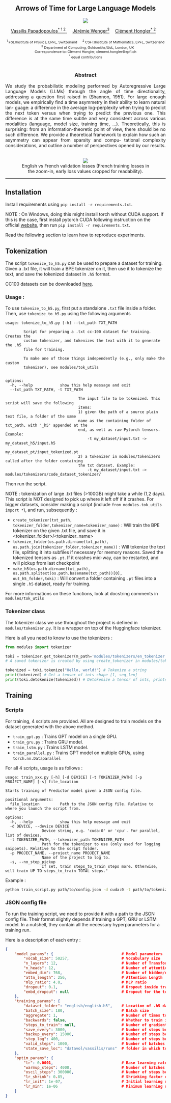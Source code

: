 <div align="center">

<h2>Arrows of Time for Large Language Models</h2> 

  <a href='https://arxiv.org/abs/2401.17505'><img src='https://img.shields.io/badge/ArXiv-2401.17505-red'></a> 

  <div>
      <a href='https://scholar.google.com/citations?user=4o52I2oAAAAJ&hl=en' target='_blank'>Vassilis Papadopoulos<sup>* 1 2</sup> </a>&emsp;
      <a href='https://jeremiewenger.com/' target='_blank'>Jérémie Wenger<sup>3</a>&emsp;
      <a href='https://scholar.google.com/citations?user=p9B6eWEAAAAJ&hl=en'_blank'>Clément Hongler<sup>* 2</sup></a>&emsp;
  </div>
  <br>
  <div style='font-size: 8pt'>
      <sup>1</sup> FSL/Institute of Physics, EPFL, Switzerland &emsp; <sup>2</sup> CSFT/Institute of Mathematics, EPFL, Switzerland &emsp; <sup>3</sup> Department of Computing, Goldsmiths/UoL, London, UK
  </div>
  <div style='font-size: 8pt'>Correspondence to: Clément Hongler, clement.hongler©epfl.ch</div>
  <div style='font-size: 8pt'><sup>*</sup> equal contributions</div>

  <br>

  <h3>Abstract</h3>

  <div style='text-align:justify'>We study the probabilistic modeling performed by Autoregressive Large Language Models (LLMs) through the angle of time directionality, addressing a question first raised in (Shannon, 1951). For large enough models, we empirically find a time asymmetry in their ability to learn natural lan- guage: a difference in the average log-perplexity when trying to predict the next token versus when trying to predict the previous one. This difference is at the same time subtle and very consistent across various modalities (language, model size, training time, ...). Theoretically, this is surprising: from an information-theoretic point of view, there should be no such difference. We provide a theoretical framework to explain how such an asymmetry can appear from sparsity and compu- tational complexity considerations, and outline a number of perspectives opened by our results.</div>

  <br>

  <figure>
    <img src='pics/en-fr.train-valid.combined_with_inset.svg'>
    <legend>English vs French validation losses (French training losses in the zoom-in, early loss values cropped for readability). </legend>
  </figure>

</div>



---

## Installation

Install requirements using `pip install -r requirements.txt`.

NOTE : On Windows, doing this might install torch without CUDA support. If this is the case, first install pytorch CUDA following instruction on the official [website](https://pytorch.org/), then run `pip install -r requirements.txt`.

Read the following section to learn how to reproduce experiments.

## Tokenization
The script `tokenize_to_h5.py` can be used to prepare a dataset for training. Given a .txt file, it will train a BPE tokenizer on it, then use it to tokenize the text, and save the tokenized dataset in `.h5` format.

CC100 datasets can be downloaded [here](https://data.statmt.org/cc-100/). 

### Usage :

To use `tokenize_to_h5.py`, first put a standalone `.txt` file inside a folder. Then, use `tokenize_to_h5.py` using the following arguments
``` 
usage: tokenize_to_h5.py [-h] --txt_path TXT_PATH

        Script for preparing a .txt cc-100 dataset for training. Creates the
        custom tokenizer, and tokenizes the text with it to generate the .h5
        file for training.

        To make one of those things independently (e.g., only make the custom
        tokenizer), see modules/tok_utils
        

options:
  -h, --help            show this help message and exit
  --txt_path TXT_PATH, -t TXT_PATH
                        
                                The input file to be tokenized. This script will save the following
                                items:
                                1) given the path of a source plain text file, a folder of the same
                                name as the containing folder of txt_path, with '_h5' appended at the
                                end, as well as raw Pytorch tensors. Example:
                                    -t my_dataset/input.txt -> my_dataset_h5/input.h5
                                                               my_dataset_pt/input_tokenized.pt
                                2) a tokenizer in modules/tokenizers called after the folder containing
                                the txt dataset. Example:
                                    -t my_dataset/input.txt -> modules/tokenizers/code_dataset_tokenizer/
```

Then run the script.

NOTE : tokenization of large .txt files (>100GB) might take a while (1,2 days). This script is NOT designed to pick up where it left off if it crashes. For bigger datasets, consider making a script (include `from modules.tok_utils import *`), and run, subsequently :  
- `create_tokenizer(txt_path, tokenizer_folder,tokenizer_name=tokenizer_name)` : Will train the BPE tokenizer on the given .txt file, and save it in <tokenizer_folder>/<tokenizer_name>  
- `tokenize_folder(os.path.dirname(txt_path), os.path.join(tokenizer_folder,tokenizer_name))` : Will tokenize the text file, splitting it into subfiles if necessary for memory reasons. Saved the tokenized tensors as `.pt`. If it crashes mid-way, can be restarted, and will pickup from last checkpoint  
- `make_h5(os.path.dirname(txt_path), os.path.splitext(os.path.basename(txt_path))[0], out_h5_folder,toki)` : Will convert a folder containing `.pt` files into a single `.h5` dataset, ready for training.

For more informations on these functions, look at docstring comments in `modules/tok_utils`

### Tokenizer class

The tokenizer class we use throughout the project is defined in `modules/tokenizer.py`. It is a wrapper on top of the Huggingface tokenizer.

Here is all you need to know to use the tokenizers :

```python
from modules import tokenizer

toki = tokenizer.get_tokenizer(m_path='modules/tokenizers/en_tokenizer') # Load a saved tokenizer by specifying saved folder
# A saved tokenizer is created by using create_tokenizer in modules/tok_utils/create_custom_tokenizer.py

tokenized = toki.tokenize("Hello, world!") # Tokenize a string
print(tokenized) # Get a tensor of ints shape [1, seq_len]
print(toki.detokenize(tokenized)) # Detokenize a tensor of ints, prints "Hello, world!"
```

## Training

### Scripts
For training, 4 scripts are provided. All are designed to train models on the dataset generated with the above method.
- `train_gpt.py` : Trains GPT model on a single GPU.
- `train_gru.py` : Trains GRU model. 
- `train_lstm.py` : Trains LSTM model.
- `train_parallel.py` : Trains GPT model on multiple GPUs, using `torch.nn.Dataparallel`


For all 4 scripts, usage is as follows :
```
usage: train_xxx.py [-h] [-d DEVICE] [-t TOKENIZER_PATH] [-p PROJECT_NAME] [-s] file_location

Starts training of Predictor model given a JSON config file.

positional arguments:
  file_location         Path to the JSON config file. Relative to where you launch the script from.

options:
  -h, --help            show this help message and exit
  -d DEVICE, --device DEVICE
                Device string, e.g. 'cuda:0' or 'cpu'. For parallel, list of devices.
  -t TOKENIZER_PATH, --tokenizer_path TOKENIZER_PATH
                Path for the tokenizer to use (only used for logging snippets). Relative to the script folder.
  -p PROJECT_NAME, --project_name PROJECT_NAME
                Name of the project to log to. 
  -s, --no_step_pickup 
                If set, train steps_to_train steps more. Otherwise, will train UP TO steps_to_train TOTAL steps."
  ```

Example :
```bash
python train_script.py path/to/config.json -d cuda:0 -t path/to/tokenizer -p MyTrainingProject -s
```

### JSON config file
To run the training script, we need to provide it with a path to the JSON config file. Their format slightly depends if training a GPT, GRU or LSTM model. In a nutshell, they contain all the necessary hyperparameters for a training run.

Here is a description of each entry : 

```json
{
    "model_params": {                              # Model parameters
        "vocab_size": 50257,                       # Vocabulary size
        "n_layers": 12,                            # Number of Transformer Blocks
        "n_heads": 12,                             # Number of attention heads
        "embed_dim": 768,                          # Number of hidden/embedding dimensions
        "attn_length": 256,                        # Attention Length
        "mlp_ratio": 4.0,                          # MLP ratio
        "dropout": 0.1,                            # Dropout inside tranformer blocks
        "embd_dropout": null                       # Dropout for the token embeddings. Defaults to 0.
    },
    "training_params": { 
        "dataset_folder": "english/english.h5",    # Location of .h5 dataset to train on
        "batch_size": 180,                         # Batch size
        "aggregate": 1,                            # Number of times to aggregate gradients before gradient step. (effective batch_size = aggregate*batch_size)
        "backwards": false,                        # Whether to train in the backwards direction
        "steps_to_train": null,                    # Number of gradient steps to train. Defaults to one epoch of the dataset.
        "save_every": 3000,                        # Number of steps between each save of the training state.
        "backup_every": 15000,                     # Number of steps between a backup of the training state.
        "step_log": 400,                           # Number of steps between each log of training loss in wandb
        "valid_steps": 1000,                       # Number of batches seen during one validation.
        "state_save_loc": "datavol/vassilis/runs"  # folder in which to save the training state.
    },
    "optim_params": {
        "lr": 0.0001,                              # Base learning rate
        "warmup_steps": 4000,                      # Number of batches until learning rate warms up
        "oscil_steps": 300000,                     # Number of steps between warm restarts
        "lr_shrink": 0.85,                         # Shrinking factor of lr between warm restarts
        "lr_init": 1e-07,                          # Initial learning rate, for warmup
        "lr_min": 1e-06                            # Minimum learning rate reached during cosine annealing.
    }
}
```
